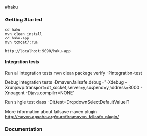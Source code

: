 #haku

### Getting Started

    cd haku
    mvn clean install
    cd haku-app
    mvn tomcat7:run

    http://localhost:9090/haku-app

#### Integration tests

Run all integration tests
    mvn clean package verify -Pintegration-test

Debug integration tests
    -Dmaven.failsafe.debug="-Xdebug -Xrunjdwp:transport=dt_socket,server=y,suspend=y,address=8000 -Xnoagent -Djava.compiler=NONE"

Run single test class
    -Dit.test=DropdownSelectDefaultValueIT

More information about failsave maven plugin
    http://maven.apache.org/surefire/maven-failsafe-plugin/

### Documentation
